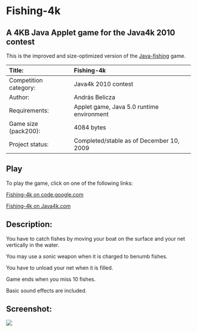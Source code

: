 # Fishing-4k #
## A 4KB Java Applet game for the Java4k 2010 contest ##
This is the improved and size-optimized version of the [Java-fishing](http://code.google.com/p/java-fishing/) game.

|Title:|Fishing-4k|
|:-----|:---------|
|Competition category:|Java4k 2010 contest|
|Author:|András Belicza|
|Requirements:|Applet game, Java 5.0 runtime environment|
|Game size (pack200):|4084 bytes|
|Project status:|Completed/stable as of December 10, 2009|

## Play ##
To play the game, click on one of the following links:

[Fishing-4k on code.google.com](http://fishing-4k.googlecode.com/svn/trunk/view.html)

[Fishing-4k on Java4k.com](http://java4k.com/index.php?action=games&method=view&gid=273)

## Description: ##

You have to catch fishes by moving your boat on the surface and your net vertically in the water.

You may use a sonic weapon when it is charged to benumb fishes.

You have to unload your net when it is filled.

Game ends when you miss 10 fishes.

Basic sound effects are included.

## Screenshot: ##

[![](http://lh4.ggpht.com/_jDMClHrENz8/SyIMwDz93eI/AAAAAAAASF8/rd7UePmhN-k/s400/Fishing-4k-scr02.png.jpg)](http://code.google.com/p/fishing-4k/wiki/Screenshots)
